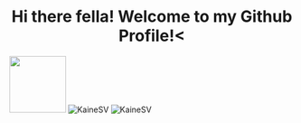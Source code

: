 <p>
  <h1 align="center"><b>Hi there fella! Welcome to my Github Profile!</b><</h1>
</p>
<img src="https://giphy.com/embed/kspVl6FzbdblOMKRmM" width="100" />

<img src="https://github-readme-stats.vercel.app/api?username=kainesv86&show_icons=true&theme=radical" alt="KaineSV"/>
<img src="https://github-readme-stats.anuraghazra1.vercel.app/api/top-langs/?username=kainesv86&layout=compact&theme=radical&langs_count=10" alt="KaineSV"/>
